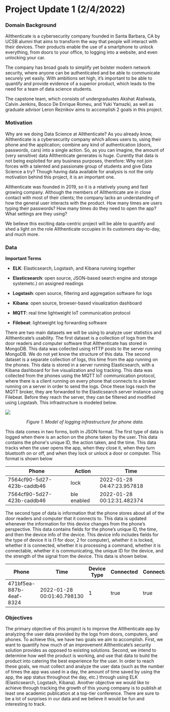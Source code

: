 # Project Update 1 (2/4/2022)

### **Domain Background**

Allthenticate is a cybersecurity company founded in Santa Barbara, CA by UCSB alumni that aims to transform the way that people will interact with their devices. Their products enable the use of a smartphone to unlock everything, from doors to your office, to logging into a website, and even unlocking your car. 

The company has broad goals to simplify yet bolster modern network security, where anyone can be authenticated and be able to communicate securely yet easily. With ambitions set high, it’s important to be able to quantify and provide evidence of a superior product, which leads to the need for a team of data science students. 

The capstone team, which consists of undergraduates Akshat Ataliwala, Calvin Jenkins, Bosco De Enrique Romeu, and Yuki Yamazki, as well as graduate advisor Leron Reznikov aims to accomplish 2 goals in this project.

### **Motivation**

Why are we doing Data Science at Allthenticate?
As you already know, Allthenticate is a cybersecurity company which allows users to, using their phone and the application; combine any kind of authentication (doors, passwords, cars) into a single action. So, as you can imagine, the amount of (very sensitive) data Allthenticate generates is huge. Curently that data is not being exploited for any business purposes, therefore: Why not join forces with a talented and passionate group of students and give Data Science a try? Though having data available for analysis is not the only motivation behind this project, it is an important one.

Allthenticate was founded in 2019, so it is a relatively young and fast growing company. Although the members of Allthenticate are in close contact with most of their clients; the company lacks an understanding of how the general user interacts with the product. How many times are users typing their passwords? How many times do they need to open the app? What settings are they using? 

We believe this exciting data-centric project will be able to quantify and shed a light on the role Allthenticate occupies in its customers day-to-day, and much more.
 
### **Data**

**Important Terms**

* **ELK**: Elasticsearch, Logstash, and Kibana running together

* **Elasticsearch**: open source, JSON-based search engine and storage systemetc.) on assigned readings

* **Logstash**: open source, filtering and aggregation software for logs

* **Kibana**: open source, browser-based visualization dashboard

* **MQTT**: real time lightweight IoT communication protocol

* **Filebeat**: lightweight log forwarding software

There are two main datasets we will be using to analyze user statistics and Allthenticate’s usability. 
The first dataset is a collection of logs from the door readers and computer software that Allthenticate has stored in MongoDB. This data was collected using HTTP posts to the server running MongoDB. We do not yet know the structure of this data.
The second dataset is a separate collection of logs, this time from the app running on the phones. This data is stored in a server running Elasticsearch, with a Kibana dashboard for live visualization and log tracking. This data was collected from the phones using the MQTT IoT communication protocol, where there is a client running on every phone that connects to a broker running on a server in order to send the logs. Once these logs reach the MQTT broker, they are forwarded to the Elasticsearch server instance using Filebeat. Before they reach the server, they can be filtered and modified using Logstash. This infrastructure is modeled below. 

![](images/log_infrastructure.png)
<p align="center">
<em>Figure 1. Model of logging infrastructure for phone data.</em>
</p> 

This data comes in two forms, both in JSON format. The first type of data is logged when there is an action on the phone taken by the user. This data contains the phone's unique ID, the action taken, and the time. This data tracks when the user opens the app, when they close it, when they turn bluetooth on or off, and when they lock or unlock a door or computer. This format is shown below


Phone | Action | Time
---|---|---
7564cf90-5d27-423b-caddb46 | lock | 2022-01-28 04:47:23.957818
7564cf90-5d27-423b-caddb46 | ble enabled | 2022-01-28 00:12:31.482374
 
The second type of data is information that the phone stores about all of the door readers and computer that it connects to. This data is updated whenever the information for this device changes from the phone’s perspective. This data contains fields for the phone’s unique ID, the time, and then the device info of the device. This device info includes fields for the type of device it is (1 for door, 2 for computer), whether it is locked, whether it is connected, whether it is processing a command, whether it is connectable, whether it is communicating, the unique ID for the device, and the strength of the signal from the device. This data is shown below.

Phone | Time | Device Type | Connected | Connectable | Locked | Connecting | UUID | RSSI
---|---|---|---|---|---|---|---|---
471bf5ea-887b-4eaf-8324 | 2022-01-28 00:01:40.798130 | 1 | true | true | false | false | 10f9ef4-14fc-42a7 | -51

### **Objectives**

The primary objective of this project is to improve the Allthenticate app by analyzing the user data provided by the logs from doors, computers, and phones. To achieve this, we have two goals we aim to accomplish.
First, we want to quantify how much of an improvement Allthenticate’s security solution provides as opposed to existing solutions. Second, we intend to determine how well the product is working, and use that data to build the product into catering the best experience for the user. In order to reach these goals, we must collect and analyze the user data (such as the number of times the app was used in a day, the amount of time saved by using the app, the app status throughout the day, etc.) through using ELK (Elasticsearch, Logstash, Kibana).
Another objective we would like to achieve through tracking the growth of this young company is to publish at least one academic publication at a top-tier conference. There are sure to be a lot of surprises in our data and we believe it would be fun and interesting to track.
